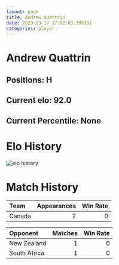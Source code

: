 ```yaml
---  
layout: page  
title: Andrew Quattrin  
date: 2023-03-17 17:02:03.399391  
categories: player  
---
```

# Andrew Quattrin

## Positions: H

## Current elo: 92.0

## Current Percentile: None

# Elo History


![elo history](history_AndrewQuattrin.png)
# Match History


| Team   |   Appearances |   Win Rate |
|:-------|--------------:|-----------:|
| Canada |             2 |          0 |

| Opponent     |   Matches |   Win Rate |
|:-------------|----------:|-----------:|
| New Zealand  |         1 |          0 |
| South Africa |         1 |          0 |